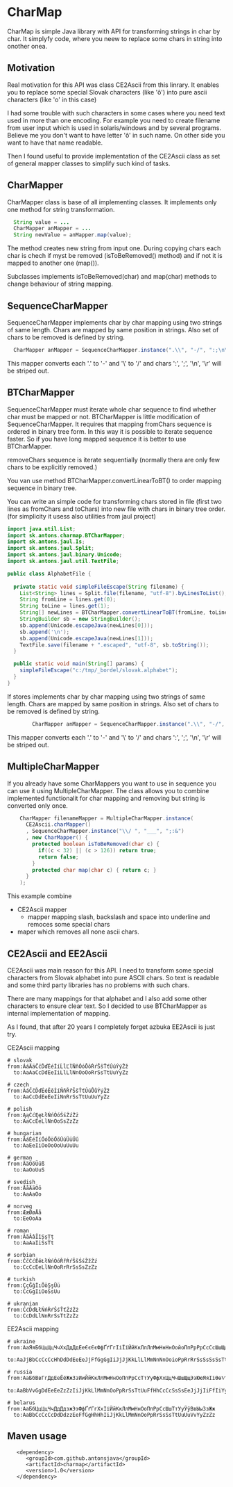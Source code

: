 # CharMap

CharMap is simple Java library with API for transforming strings in char by char.
It simplyfy code, where you neew to replace some chars in string into onother onea.

## Motivation

Real motivation for this API was class CE2Ascii from this linrary. It enables you 
to replace some special Slovak characters (like 'ô') into pure ascii characters (like
'o' in this case) 

I had some trouble with such characters in some cases where you need text used in more 
than one encoding. For example you need to create filename from user input which is 
used in solaris/windows and by several programs. Believe me you don't want to have 
letter 'ô' in such name. On other side you want to have that name readable. 

Then I found useful to provide implementation of the CE2Ascii class as set of 
general mapper classes to simplify such kind of tasks. 


## CharMapper

CharMapper class is base of all implementing classes. It implements only one method
for string transformation. 
```java
  String value = ...
  CharMapper anMapper = ...
  String newValue = anMapper.map(value);
```
The method creates new string from input one. During copying chars each char is chech
if myst be removed (isToBeRemoved() method) and if not it is mapped to another one (map()).

Subclasses implements isToBeRemoved(char) and map(char) methods to change behaviour of 
string mapping. 

## SequenceCharMapper

SequenceCharMapper implements char by char mapping using two strings of same length. 
Chars are mapped by same position in strings. Also set of chars to be removed is defined 
by string. 
```java
  CharMapper anMapper = SequenceCharMapper.instance(".\\", "-/", ":;\n\r")
```
This mapper converts each '.' to '-' and '\\' to '/' and chars ':', ';', '\n', '\r' will be 
striped out.

## BTCharMapper

SequenceCharMapper must iterate whole char sequence to find whether char must be mapped or not. 
BTCharMapper is little modification of SequenceCharMapper. It requires that mapping fromChars 
sequence is ordered in binary tree form. In this way it is possible to iterate sequence faster. 
So if you have long mapped sequence it is better to use BTCharMapper. 

removeChars sequence is iterate sequentially (normally thera are only few chars to be explicitly 
removed.)

You van use method BTCharMapper.convertLinearToBT() to order mapping sequence in binary tree.

You can write an simple code for transforming chars stored in file (first two lines as fromChars 
and toChars) into new file with chars in binary tree order. (for simplicity it usess also utilities 
from jaul project)
```java
import java.util.List;
import sk.antons.charmap.BTCharMapper;
import sk.antons.jaul.Is;
import sk.antons.jaul.Split;
import sk.antons.jaul.binary.Unicode;
import sk.antons.jaul.util.TextFile;

public class AlphabetFile {
  
  private static void simpleFileEscape(String filename) {
    List<String> lines = Split.file(filename, "utf-8").byLinesToList();
    String fromLine = lines.get(0);
    String toLine = lines.get(1);
    String[] newLines = BTCharMapper.convertLinearToBT(fromLine, toLine, (char)0);
    StringBuilder sb = new StringBuilder();
    sb.append(Unicode.escapeJava(newLines[0]));
    sb.append('\n');
    sb.append(Unicode.escapeJava(newLines[1]));
    TextFile.save(filename + ".escaped", "utf-8", sb.toString());
  }

  public static void main(String[] params) {
    simpleFileEscape("c:/tmp/_bordel/slovak.alphabet");
  }
}
```



If stores implements char by char mapping using two strings of same length. 
Chars are mapped by same position in strings. Also set of chars to be removed 
is defined by string. 
```java
		CharMapper anMapper = SequenceCharMapper.instance(".\\", "-/", ":;\n\r")
```
This mapper converts each '.' to '-' and '\\' to '/' and chars ':', ';', '\n', 
'\r' will be striped out.

## MultipleCharMapper

If you already have some CharMappers you want to use in sequence you can use it 
using MultipleCharMapper. The class allows you to combine implemented functionalit 
for char mapping and removing but string is converted only once. 
```java
    CharMapper filenameMapper = MultipleCharMapper.instance(
      CE2Ascii.charMapper()
      , SequenceCharMapper.instance("\\/ ", "___", ";:&")
      , new CharMapper() {
        protected boolean isToBeRemoved(char c) {
          if((c < 32) || (c > 126)) return true;
          return false;
        }
        protected char map(char c) { return c; }
      }
    );
```
This example combine 
 - CE2Ascii mapper 
	- mapper mapping slash, backslash and space into underline and remoces some special chars
 - maper which removes all none ascii chars.

## CE2Ascii and EE2Ascii

CE2Ascii was main reason for this API. I need to transform some special 
characters from Slovak alphabet into pure ASCII chars. So text is readable 
and some third party libraries has no problems with such chars. 

There are many mappings for that alphabet and I also add some other characters 
to ensure clear text. So I decided to use BTCharMapper as internal implementation 
of mapping. 

As I found, that after 20 years I completely forget azbuka EE2Ascii is just try. 

CE2Ascii mapping
```
# slovak
from:ÁáÄäČčĎďÉéÍíĹĺĽľŇňÓóÔôŔŕŠšŤťÚúÝýŽž
  to:AaAaCcDdEeIiLlLlNnOoOoRrSsTtUuYyZz

# czech
from:ÁáČčĎďÉéĚěÍíŇňŘřŠšŤťÚúŮůÝýŽž
  to:AaCcDdEeEeIiNnRrSsTtUuUuYyZz

# polish
from:ĄąĆćĘęŁłŃńÓóŚśŹźŻż
  to:AaCcEeLlNnOoSsZzZz

# hungarian
from:ÁáÉéÍíÓóÖöŐőÚúÜüŰű
  to:AaEeIiOoOoOoUuUuUu

# german
from:ÄäÖöÜüß
  to:AaOoUuS

# svedish
from:ÅåÄäÖö
  to:AaAaOo

# norveg
from:ÆæØøÅå
  to:EeOoAa

# roman
from:ĂăÂâÎîȘșȚț
  to:AaAaIiSsTt

# sorbian
from:ČčĆćĚěŁłŃńÓóŘřŔŕŠšŚśŽžŹź
  to:CcCcEeLlNnOoRrRrSsSsZzZz

# turkish
from:ÇçĞğİıÖöŞşÜü
  to:CcGgIiOoSsUu

# ukranian
from:ĆćĎďŁłŃńŔŕŚśŤťŹźŻż
  to:CcDdLlNnRrSsTtZzZz
```

EE2Ascii mapping
```
# ukraine
from:АаЯяБбЦцЦцЧчХхДдДдЕеЄєЄєФфҐґГгІіЇїЙйКкЛлЛлМмНнНнОойоПпРрРрСсСсШшЩщТтТтУуЮюВвВвИиийЗзЗзЖж
  to:AaJjBbCcCcCcHhDdDdEeEeJjFfGgGgIiJjJjKkLlLlMmNnNnOoioPpRrRrSsSsSsSsTtTtUuJjVvWwYyYyZzZzZz

# russia
from:АаБбВвГгДдЕеЁёЖжЗзИиЙйКкЛлМмНнОоПпРрСсТтУуФфХхЦцЧчШшЩщЭэЮюЯяІіѲѳѴѵЫы
  to:AaBbVvGgDdEeEeZzZzIiJjKkLlMmNnOoPpRrSsTtUuFfHhCcCcSsSsEeJjJjIiFfIiYy

# belarus
from:АаБбЦцЦцЧчДдДдзжЭэФфҐґГгХхІіЙйКкЛлМмНнОоПпРрСсШшТтУуЎўВвЫыЗзЖж
  to:AaBbCcCcCcDdDdzzEeFfGgHhHhIiJjKkLlMmNnOoPpRrSsSsTtUuUuVvYyZzZz

```

## Maven usage

```
   <dependency>
      <groupId>com.github.antonsjava</groupId>
      <artifactId>charmap</artifactId>
      <version>1.0</version>
   </dependency>
```



